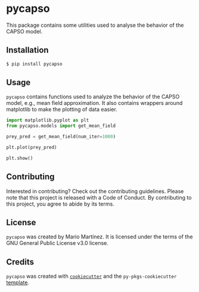 # pycapso

This package contains some utilities used to analyse the behavior of the CAPSO model.

## Installation

```bash
$ pip install pycapso
```

## Usage

`pycapso` contains functions used to analyze the behavior of the CAPSO model,
e.g., mean field approximation. It also contains wrappers around matplotlib to
make the plotting of data easier.

```python
import matplotlib.pyplot as plt
from pycapso.models import get_mean_field

prey_pred = get_mean_field(num_iter=1000)

plt.plot(prey_pred)

plt.show()
```

## Contributing

Interested in contributing? Check out the contributing guidelines. Please note that this project is released with a Code of Conduct. By contributing to this project, you agree to abide by its terms.

## License

`pycapso` was created by Mario Martínez. It is licensed under the terms of the GNU General Public License v3.0 license.

## Credits

`pycapso` was created with [`cookiecutter`](https://cookiecutter.readthedocs.io/en/latest/) and the `py-pkgs-cookiecutter` [template](https://github.com/py-pkgs/py-pkgs-cookiecutter).
